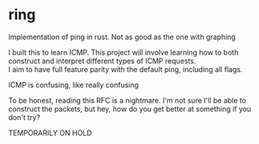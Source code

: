 # ring
Implementation of ping in rust. Not as good as the one with graphing

I built this to learn ICMP.  This project will involve learning 
how to both construct and interpret different types of ICMP requests.  
I aim to have full feature parity with the default ping, including all 
flags.

ICMP is confusing, like really confusing

To be honest, reading this RFC is a nightmare. 
I'm not sure I'll be able to construct the packets, but hey, 
how do you get better at something if you don't try?

TEMPORARILY ON HOLD
